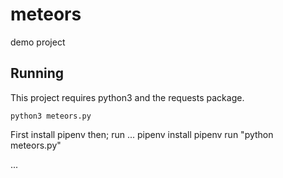 # meteors
demo project


## Running
This project requires python3 and the requests package.

`python3 meteors.py`

First install pipenv then;
run
...
pipenv install
pipenv run "python meteors.py"

...



